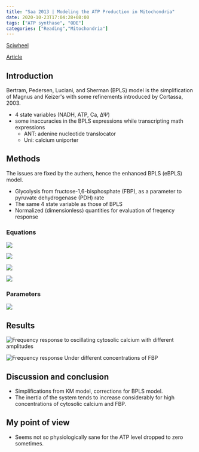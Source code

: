 ```yaml
---
title: "Saa 2013 | Modeling the ATP Production in Mitochondria"
date: 2020-10-23T17:04:28+08:00
tags: ["ATP synthase", "ODE"]
categories: ["Reading","Mitochondria"]
---
```


[Sciwheel](https://sciwheel.com/work/#/items/4596770)

[Article](https://link.springer.com/article/10.1007/s11538-013-9862-1)

<!--more-->

## Introduction

Bertram, Pedersen, Luciani, and Sherman (BPLS) model is the simplification of Magnus and Keizer's with some refinements introduced by Cortassa, 2003.

- 4 state variables (NADH, ATP, Ca, ΔΨ)
- some inaccuracies in the BPLS expressions while transcripting math expressions
  - ANT: adenine nucleotide translocator
  - Uni: calcium uniporter

## Methods

The issues are fixed by the authers, hence the enhanced BPLS (eBPLS) model.
- Glycolysis from fructose-1,6-bisphosphate (FBP), as a parameter to pyruvate dehydrogenase (PDH) rate
- The same 4 state variable as those of BPLS
- Normalized (dimensionless) quantities for evaluation of freqency response

### Equations

![](https://user-images.githubusercontent.com/40054455/96985739-62dc3680-1553-11eb-89f6-b608c445445d.png)

![](https://user-images.githubusercontent.com/40054455/96985850-6bcd0800-1553-11eb-8809-54af6a5c7b65.png)

![](https://user-images.githubusercontent.com/40054455/96985884-77b8ca00-1553-11eb-8259-4489cd06749d.png)

![](https://user-images.githubusercontent.com/40054455/96985906-7f786e80-1553-11eb-8cb7-208cb53e393e.png)

### Parameters

![](https://user-images.githubusercontent.com/40054455/96986068-b2bafd80-1553-11eb-9edb-a6984c393f85.png)

## Results

![](https://user-images.githubusercontent.com/40054455/96986216-ec8c0400-1553-11eb-80f2-99e182563fff.png "Frequency response to oscillating cytosolic calcium with different amplitudes")

![](https://user-images.githubusercontent.com/40054455/96986454-3d9bf800-1554-11eb-97a1-f89a9ca7d03e.png "Frequency response Under different concentrations of FBP")

## Discussion and conclusion

- Simplifications from KM model, corrections for BPLS model.
- The inertia of the system tends to increase considerably for high concentrations of cytosolic calcium and FBP.

## My point of view

- Seems not so physiologically sane for the ATP level dropped to zero sometimes.

